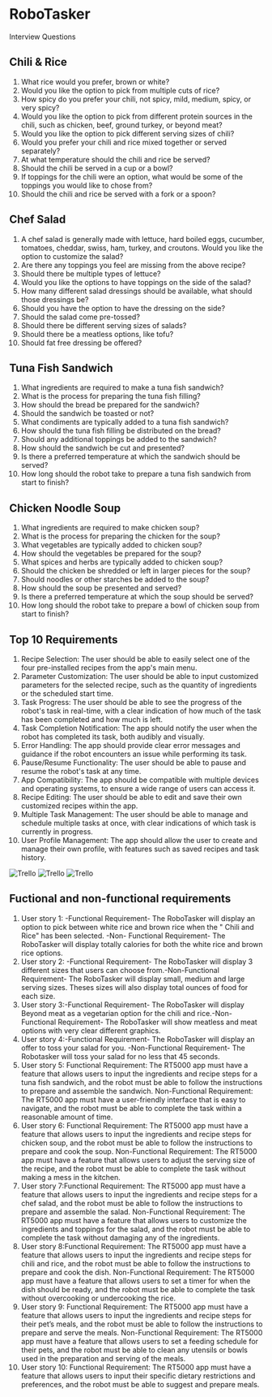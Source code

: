 # RoboTasker
 Interview Questions

## Chili & Rice
 
1. What rice would you prefer, brown or white? 
2. Would you like the option to pick from multiple cuts of rice?
3. How spicy do you prefer your chili, not spicy, mild, medium, spicy, or very spicy? 
4. Would you like the option to pick from different protein sources in the chili, such as chicken, beef, ground turkey, or beyond meat? 
5. Would you like the option to pick different serving sizes of chili? 
6. Would you prefer your chili and rice mixed together or served separately?
7. At what temperature should the chili and rice be served?
8. Should the chili be served in a cup or a bowl?
9. If toppings for the chili were an option, what would be some of the toppings you would like to chose from? 
10. Should the chili and rice be served with a fork or a spoon? 

## Chef Salad 

1. A chef salad is generally made with lettuce, hard boiled eggs, cucumber, tomatoes, cheddar, swiss, ham, turkey, and croutons. Would you like the option to customize the salad?
2. Are there any toppings you feel are missing from the above recipe? 
3. Should there be multiple types of lettuce? 
4. Would you like the options to have toppings on the side of the salad?
5. How many different salad dressings should be available, what should those dressings be? 
6. Should you have the option to have the dressing on the side?
7. Should the salad come pre-tossed? 
8. Should there be different serving sizes of salads? 
9. Should there be a meatless options, like tofu? 
10. Should fat free dressing be offered? 

## Tuna Fish Sandwich

1. What ingredients are required to make a tuna fish sandwich? 
2. What is the process for preparing the tuna fish filling? 
3. How should the bread be prepared for the sandwich? 
4. Should the sandwich be toasted or not? 
5. What condiments are typically added to a tuna fish sandwich? 
6. How should the tuna fish filling be distributed on the bread?
7. Should any additional toppings be added to the sandwich?
8. How should the sandwich be cut and presented? 
9. Is there a preferred temperature at which the sandwich should be served?
10. How long should the robot take to prepare a tuna fish sandwich from start to finish?

## Chicken Noodle Soup

1. What ingredients are required to make chicken soup? 
2. What is the process for preparing the chicken for the soup?
3. What vegetables are typically added to chicken soup? 
4. How should the vegetables be prepared for the soup? 
5. What spices and herbs are typically added to chicken soup?
6. Should the chicken be shredded or left in larger pieces for the soup?
7. Should noodles or other starches be added to the soup? 
8. How should the soup be presented and served?
9. Is there a preferred temperature at which the soup should be served? 
10. How long should the robot take to prepare a bowl of chicken soup from start to finish?

## Top 10 Requirements

1. Recipe Selection: The user should be able to easily select one of the four pre-installed recipes from the app's main menu. 
2. Parameter Customization: The user should be able to input customized parameters for the selected recipe, such as the quantity of ingredients or the scheduled start time. 
3. Task Progress: The user should be able to see the progress of the robot's task in real-time, with a clear indication of how much of the task has been completed and how much is left.
4. Task Completion Notification: The app should notify the user when the robot has completed its task, both audibly and visually. 
5. Error Handling: The app should provide clear error messages and guidance if the robot encounters an issue while performing its task. 
6. Pause/Resume Functionality: The user should be able to pause and resume the robot's task at any time. 
7. App Compatibility: The app should be compatible with multiple devices and operating systems, to ensure a wide range of users can access it. 
8. Recipe Editing: The user should be able to edit and save their own customized recipes within the app. 
9. Multiple Task Management: The user should be able to manage and schedule multiple tasks at once, with clear indications of which task is currently in progress. 
10. User Profile Management: The app should allow the user to create and manage their own profile, with features such as saved recipes and task history.

![Trello](trello.png)
![Trello](trello2.png)
![Trello](trello3.png)

## Fuctional and non-functional requirements 

1. User story 1: -Functional Requirement- The RoboTasker will display an option to pick between white rice and brown rice when the " Chili and Rice" has been selected. -Non- Functional Requirement- The RoboTasker will display totally calories for both the white rice and brown rice options.
2. User story 2: -Functional Requirement- The RoboTasker will display 3 different sizes that users can choose from.-Non-Functional Requirement- The RoboTasker will display small, medium and large serving sizes. Theses sizes will also display total ounces of food for each size.
3. User story 3:-Functional Requirement- The RoboTasker will display Beyond meat as a vegetarian option for the chili and rice.-Non-Functional Requirement- The RoboTasker will show meatless and meat options with very clear different graphics.
4. User story 4:-Functional Requirement- The RoboTasker will display an offer to toss your salad for you. -Non-Functional Requirement- The Robotasker will toss your salad for no less that 45 seconds.
5. User story 5: Functional Requirement: The RT5000 app must have a feature that allows users to input the ingredients and recipe steps for a tuna fish sandwich, and the robot must be able to follow the instructions to prepare and assemble the sandwich. Non-Functional Requirement: The RT5000 app must have a user-friendly interface that is easy to navigate, and the robot must be able to complete the task within a reasonable amount of time.
6. User story 6: Functional Requirement: The RT5000 app must have a feature that allows users to input the ingredients and recipe steps for chicken soup, and the robot must be able to follow the instructions to prepare and cook the soup. Non-Functional Requirement: The RT5000 app must have a feature that allows users to adjust the serving size of the recipe, and the robot must be able to complete the task without making a mess in the kitchen.
7. User story 7:Functional Requirement: The RT5000 app must have a feature that allows users to input the ingredients and recipe steps for a chef salad, and the robot must be able to follow the instructions to prepare and assemble the salad. Non-Functional Requirement: The RT5000 app must have a feature that allows users to customize the ingredients and toppings for the salad, and the robot must be able to complete the task without damaging any of the ingredients.
8. User story 8:Functional Requirement: The RT5000 app must have a feature that allows users to input the ingredients and recipe steps for chili and rice, and the robot must be able to follow the instructions to prepare and cook the dish. Non-Functional Requirement: The RT5000 app must have a feature that allows users to set a timer for when the dish should be ready, and the robot must be able to complete the task without overcooking or undercooking the rice.
9. User story 9: Functional Requirement: The RT5000 app must have a feature that allows users to input the ingredients and recipe steps for their pet’s meals, and the robot must be able to follow the instructions to prepare and serve the meals. Non-Functional Requirement: The RT5000 app must have a feature that allows users to set a feeding schedule for their pets, and the robot must be able to clean any utensils or bowls used in the preparation and serving of the meals.
10. User story 10:  Functional Requirement: The RT5000 app must have a feature that allows users to input their specific dietary restrictions and preferences, and the robot must be able to suggest and prepare meals.
